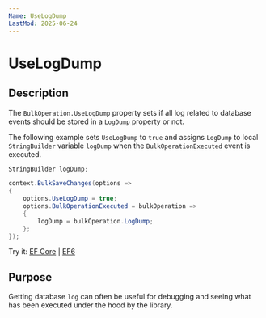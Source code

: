 ```yaml
---
Name: UseLogDump
LastMod: 2025-06-24
---
```


# UseLogDump

## Description

The `BulkOperation.UseLogDump` property sets if all log related to database events should be stored in a `LogDump` property or not. 

The following example sets `UseLogDump` to `true` and assigns `LogDump` to local `StringBuilder` variable `logDump` when the `BulkOperationExecuted` event is executed. 

```csharp
StringBuilder logDump;

context.BulkSaveChanges(options =>
{
    options.UseLogDump = true;
    options.BulkOperationExecuted = bulkOperation =>
    {
        logDump = bulkOperation.LogDump;
    };
});
```

Try it: [EF Core](https://dotnetfiddle.net/jIz1br) | [EF6](https://dotnetfiddle.net/Z2klLQ)

## Purpose
Getting database `log` can often be useful for debugging and seeing what has been executed under the hood by the library.

